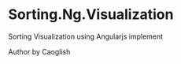 Sorting.Ng.Visualization
========================

Sorting Visualization using Angularjs implement

Author by Caoglish